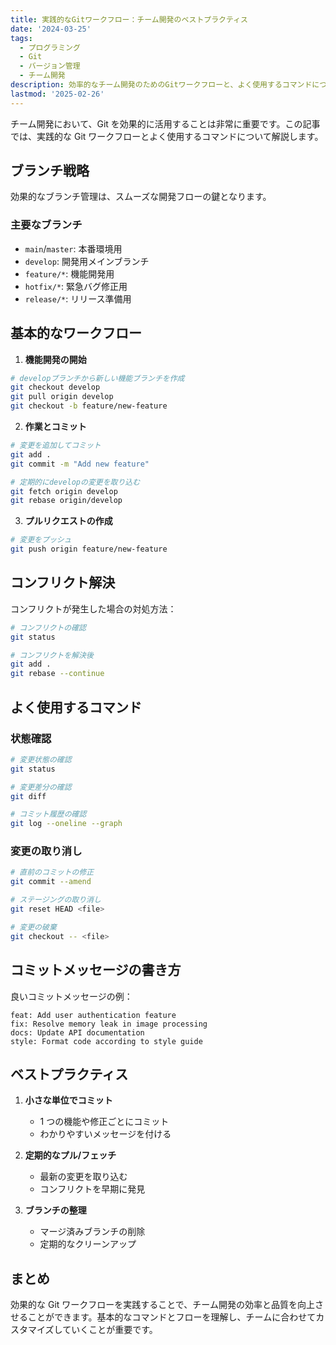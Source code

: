 ```yaml
---
title: 実践的なGitワークフロー：チーム開発のベストプラクティス
date: '2024-03-25'
tags:
  - プログラミング
  - Git
  - バージョン管理
  - チーム開発
description: 効率的なチーム開発のためのGitワークフローと、よく使用するコマンドについて解説します。
lastmod: '2025-02-26'
---
```


チーム開発において、Git を効果的に活用することは非常に重要です。この記事では、実践的な Git ワークフローとよく使用するコマンドについて解説します。

## ブランチ戦略

効果的なブランチ管理は、スムーズな開発フローの鍵となります。

### 主要なブランチ

- `main`/`master`: 本番環境用
- `develop`: 開発用メインブランチ
- `feature/*`: 機能開発用
- `hotfix/*`: 緊急バグ修正用
- `release/*`: リリース準備用

## 基本的なワークフロー

1. **機能開発の開始**

```bash
# developブランチから新しい機能ブランチを作成
git checkout develop
git pull origin develop
git checkout -b feature/new-feature
```

2. **作業とコミット**

```bash
# 変更を追加してコミット
git add .
git commit -m "Add new feature"

# 定期的にdevelopの変更を取り込む
git fetch origin develop
git rebase origin/develop
```

3. **プルリクエストの作成**

```bash
# 変更をプッシュ
git push origin feature/new-feature
```

## コンフリクト解決

コンフリクトが発生した場合の対処方法：

```bash
# コンフリクトの確認
git status

# コンフリクトを解決後
git add .
git rebase --continue
```

## よく使用するコマンド

### 状態確認

```bash
# 変更状態の確認
git status

# 変更差分の確認
git diff

# コミット履歴の確認
git log --oneline --graph
```

### 変更の取り消し

```bash
# 直前のコミットの修正
git commit --amend

# ステージングの取り消し
git reset HEAD <file>

# 変更の破棄
git checkout -- <file>
```

## コミットメッセージの書き方

良いコミットメッセージの例：

```
feat: Add user authentication feature
fix: Resolve memory leak in image processing
docs: Update API documentation
style: Format code according to style guide
```

## ベストプラクティス

1. **小さな単位でコミット**

   - 1 つの機能や修正ごとにコミット
   - わかりやすいメッセージを付ける

2. **定期的なプル/フェッチ**

   - 最新の変更を取り込む
   - コンフリクトを早期に発見

3. **ブランチの整理**
   - マージ済みブランチの削除
   - 定期的なクリーンアップ

## まとめ

効果的な Git ワークフローを実践することで、チーム開発の効率と品質を向上させることができます。基本的なコマンドとフローを理解し、チームに合わせてカスタマイズしていくことが重要です。
